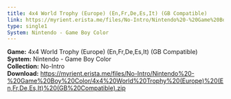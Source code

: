 ```yaml
---
title: 4x4 World Trophy (Europe) (En,Fr,De,Es,It) (GB Compatible)
link: https://myrient.erista.me/files/No-Intro/Nintendo%20-%20Game%20Boy%20Color/4x4%20World%20Trophy%20(Europe)%20(En,Fr,De,Es,It)%20(GB%20Compatible).zip
type: single1
System: Nintendo - Game Boy Color
---
```

<b>Game:</b> 4x4 World Trophy (Europe) (En,Fr,De,Es,It) (GB Compatible)<br>
<b>System:</b> Nintendo - Game Boy Color<br>
<b>Collection:</b> No-Intro<br>
<b>Download:</b> https://myrient.erista.me/files/No-Intro/Nintendo%20-%20Game%20Boy%20Color/4x4%20World%20Trophy%20(Europe)%20(En,Fr,De,Es,It)%20(GB%20Compatible).zip
